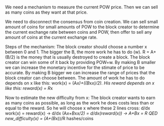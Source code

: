 We need a mechanism to measure the current POW price. Then we can sell as many coins as they want at that price.

We need to disconnect the consensus from coin creation. We can sell small amount of coins for small amounts of POW to the block creator to determine the current exchange rate between coins and POW, then offer to sell any amount of coins at the current exchange rate.

Steps of the mechanism:
The block creator should choose a number x between 0 and 1. The bigger the B, the more work he has to do (w).
R = A+(B/2) is the money that is usually destroyed to create a block. The block creator can win some of it back by providing POW=w.
By making B smaller we can increase the monetary incentive for the stimate of price to be accurate.
By making B bigger we can increase the range of prices that the block creator can choose between.
The amount of work he has to do depends on x like this: work(x) = (A*x)+((B*x*x)/2).
His reward depends on x like this: reward(x) = R*x

Now to estimate the new difficulty from x:
The block creator wants to earn as many coins as possible, as long as the work he does costs less than or equal to the reward.
So he will choose x where these 2 lines cross:
d/dx work(x) = reward(x) 
-> d/dx (A*x+B*x*x/2) = d/dx(reward(x)) 
-> A+Bx = R
QED new_difficulty(x) = (A+(B*x))/R hashes/coins
